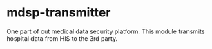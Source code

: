 # mdsp-transmitter

One part of out medical data security platform.
This module transmits hospital data from HIS to the 3rd party.
